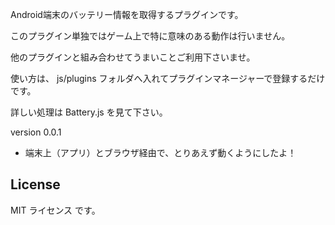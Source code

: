 Android端末のバッテリー情報を取得するプラグインです。

このプラグイン単独ではゲーム上で特に意味のある動作は行いません。

他のプラグインと組み合わせてうまいことご利用下さいませ。

使い方は、 js/plugins フォルダへ入れてプラグインマネージャーで登録するだけです。

詳しい処理は Battery.js を見て下さい。

version 0.0.1
- 端末上（アプリ）とブラウザ経由で、とりあえず動くようにしたよ！

## License
MIT ライセンス です。
